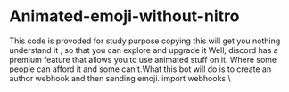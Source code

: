 # Animated-emoji-without-nitro
This code is provoded for study purpose copying this will get you nothing
understand it , so that you can explore and  upgrade it 
Well, discord has a premium feature that allows you to use animated stuff on it. Where some people can afford it and some can't.What this bot will do is to create an author webhook and then sending emoji. 
import webhooks \

